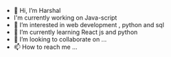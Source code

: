 - 👋 Hi, I’m Harshal 
- I'm currently working on Java-script
- 👀 I’m interested in web development , python and sql
- 🌱 I’m currently learning React js and python
- 💞️ I’m looking to collaborate on ...
- 📫 How to reach me ...

<!---
new-programmer-tech/new-programmer-tech is a ✨ special ✨ repository because its `README.md` (this file) appears on your GitHub profile.
You can click the Preview link to take a look at your changes.
--->
